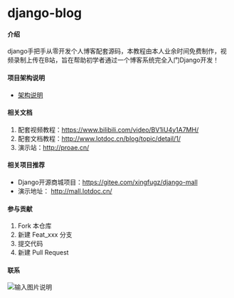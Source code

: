 # django-blog

#### 介绍
django手把手从零开发个人博客配套源码，本教程由本人业余时间免费制作，视频录制上传在B站，旨在帮助初学者通过一个博客系统完全入门Django开发！

#### 项目架构说明
- [架构说明](https://gitee.com/qbiancheng/django-blog/blob/master/doc/%E9%A1%B9%E7%9B%AE%E8%AF%B4%E6%98%8E.md)


#### 相关文档

1.  配套视频教程：https://www.bilibili.com/video/BV1iU4y1A7MH/
2.  配套文档教程：http://www.lotdoc.cn/blog/topic/detail/1/
3.  演示站：http://proae.cn/

#### 相关项目推荐

- Django开源商城项目：https://gitee.com/xingfugz/django-mall
- 演示地址： http://mall.lotdoc.cn/

#### 参与贡献

1.  Fork 本仓库
2.  新建 Feat_xxx 分支
3.  提交代码
4.  新建 Pull Request

#### 联系

![输入图片说明](https://images.gitee.com/uploads/images/2021/1028/103843_2bf6f95a_2333816.png "屏幕截图.png")
